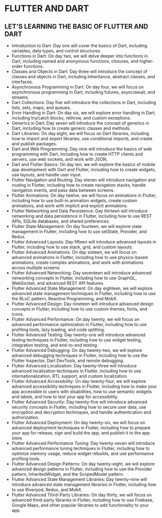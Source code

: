 # FLUTTER AND DART

## LET'S LEARNING THE BASIC OF FLUTTER AND DART

* Introduction to Dart: Day one will cover the basics of Dart, including variables, data types, and control structures.
* Functions in Dart: On day two, we will delve deeper into functions in Dart, including named and anonymous functions, closures, and higher-order functions.
* Classes and Objects in Dart: Day three will introduce the concept of classes and objects in Dart, including inheritance, abstract classes, and interfaces.
* Asynchronous Programming in Dart: On day four, we will focus on asynchronous programming in Dart, including futures, async/await, and streams.
* Dart Collections: Day five will introduce the collections in Dart, including lists, sets, maps, and queues.
* Error Handling in Dart: On day six, we will explore error handling in Dart, including try/catch blocks, rethrow, and custom exceptions.
* Generics in Dart: Day seven will introduce the concept of generics in Dart, including how to create generic classes and methods.
* Dart Libraries: On day eight, we will focus on Dart libraries, including how to import and export libraries, use conditional imports, and create and publish packages.
* Dart and Web Programming: Day nine will introduce the basics of web programming with Dart, including how to create HTTP clients and servers, use web sockets, and work with JSON.
* Dart and Flutter Basics: On day ten, we will explore the basics of mobile app development with Dart and Flutter, including how to create widgets, use layouts, and handle user input.
* Flutter Navigation and Routing: Day eleven will introduce navigation and routing in Flutter, including how to create navigation stacks, handle navigation events, and pass data between screens.
* Flutter Animations: On day twelve, we will focus on animations in Flutter, including how to use built-in animation widgets, create custom animations, and work with implicit and explicit animations.
* Flutter Networking and Data Persistence: Day thirteen will introduce networking and data persistence in Flutter, including how to use REST APIs, SQLite databases, and shared preferences.
* Flutter State Management: On day fourteen, we will explore state management in Flutter, including how to use setState, Provider, and Redux.
* Flutter Advanced Layouts: Day fifteen will introduce advanced layouts in Flutter, including how to use stack, grid, and custom layouts.
* Flutter Advanced Animations: On day sixteen, we will focus on advanced animations in Flutter, including how to use physics-based animations, create complex animations, and work with animations across multiple screens.
* Flutter Advanced Networking: Day seventeen will introduce advanced networking concepts in Flutter, including how to use GraphQL, WebSocket, and advanced REST API features.
* Flutter Advanced State Management: On day eighteen, we will explore advanced state management techniques in Flutter, including how to use the BLoC pattern, Reactive Programming, and MobX.
* Flutter Advanced Design: Day nineteen will introduce advanced design concepts in Flutter, including how to use custom themes, fonts, and icons.
* Flutter Advanced Performance: On day twenty, we will focus on advanced performance optimization in Flutter, including how to use profiling tools, lazy loading, and code splitting.
* Flutter Advanced Testing: Day twenty-one will introduce advanced testing techniques in Flutter, including how to use widget testing, integration testing, and end-to-end testing.
* Flutter Advanced Debugging: On day twenty-two, we will explore advanced debugging techniques in Flutter, including how to use the Flutter Inspector, Dart DevTools, and remote debugging.
* Flutter Advanced Localization: Day twenty-three will introduce advanced localization techniques in Flutter, including how to use internationalization, RTL support, and custom localization.
* Flutter Advanced Accessibility: On day twenty-four, we will explore advanced accessibility techniques in Flutter, including how to make your app accessible to users with disabilities, how to use semantic widgets and labels, and how to test your app for accessibility.
* Flutter Advanced Security: Day twenty-five will introduce advanced security concepts in Flutter, including how to secure user data, use encryption and decryption techniques, and handle authentication and authorization.
* Flutter Advanced Deployment: On day twenty-six, we will focus on advanced deployment techniques in Flutter, including how to prepare your app for release, sign and build the app, and publish it to the app store.
* Flutter Advanced Performance Tuning: Day twenty-seven will introduce advanced performance tuning techniques in Flutter, including how to optimize memory usage, reduce widget rebuilds, and use performance profiling tools.
* Flutter Advanced Design Patterns: On day twenty-eight, we will explore advanced design patterns in Flutter, including how to use the Provider pattern, InheritedWidget, and the ScopedModel pattern.
* Flutter Advanced State Management Libraries: Day twenty-nine will introduce advanced state management libraries in Flutter, including how to use Riverpod, Redux, and MobX.
* Flutter Advanced Third-Party Libraries: On day thirty, we will focus on advanced third-party libraries in Flutter, including how to use Firebase, Google Maps, and other popular libraries to add functionality to your app.
